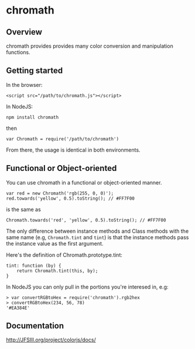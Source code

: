 # chromath

## Overview

  chromath provides provides many color conversion and manipulation functions.

## Getting started
  In the browser:

    <script src="/path/to/chromath.js"></script>

  In NodeJS:

    npm install chromath

  then

    var Chromath = require('/path/to/chromath')

  From there, the usage is identical in both environments.

## Functional or Object-oriented
  You can use chromath in a functional or object-oriented manner.

    var red = new Chromath('rgb(255, 0, 0)');
    red.towards('yellow', 0.5).toString(); // #FF7F00

  is the same as

    Chromath.towards('red', 'yellow', 0.5).toString(); // #FF7F00

  The only difference between instance methods and Class methods with
  the same name (e.g, `Chromath.tint` and `tint`) is that the instance
  methods pass the instance value as the first argument.

  Here's the definition of Chromath.prototype.tint:

    tint: function (by) {
        return Chromath.tint(this, by);
    }

  In NodeJS you can only pull in the portions you're interesed in,
  e.g:

    > var convertRGBtoHex = require('chromath').rgb2hex
    > convertRGBtoHex(234, 56, 78)
    '#EA384E'

## Documentation
  <http://JFSIII.org/project/colorjs/docs/>
